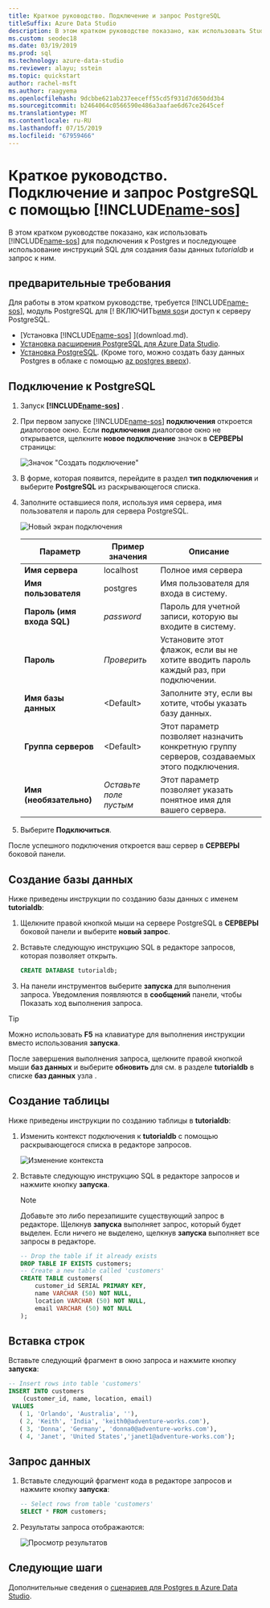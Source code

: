 ```yaml
---
title: Краткое руководство. Подключение и запрос PostgreSQL
titleSuffix: Azure Data Studio
description: В этом кратком руководстве показано, как использовать Studio данных Azure для подключения к PostgreSQL и выполнения запроса
ms.custom: seodec18
ms.date: 03/19/2019
ms.prod: sql
ms.technology: azure-data-studio
ms.reviewer: alayu; sstein
ms.topic: quickstart
author: rachel-msft
ms.author: raagyema
ms.openlocfilehash: 9dcbbe621ab237eeceff55cd5f931d7d650dd3b4
ms.sourcegitcommit: b2464064c0566590e486a3aafae6d67ce2645cef
ms.translationtype: MT
ms.contentlocale: ru-RU
ms.lasthandoff: 07/15/2019
ms.locfileid: "67959466"
---
```

# <a name="quickstart-connect-and-query-postgresql-using-includename-sosincludesname-sos-shortmd"></a>Краткое руководство. Подключение и запрос PostgreSQL с помощью [!INCLUDE[name-sos](../includes/name-sos-short.md)]
В этом кратком руководстве показано, как использовать [!INCLUDE[name-sos](../includes/name-sos-short.md)] для подключения к Postgres и последующее использование инструкций SQL для создания базы данных *tutorialdb* и запрос к ним.

## <a name="prerequisites"></a>предварительные требования

Для работы в этом кратком руководстве, требуется [!INCLUDE[name-sos](../includes/name-sos-short.md)], модуль PostgreSQL для [! ВКЛЮЧИТЬ[имя sos](../includes/name-sos-short.md)и доступ к серверу PostgreSQL.

- [Установка [!INCLUDE[name-sos](../includes/name-sos-short.md)] ](download.md).
- [Установка расширения PostgreSQL для Azure Data Studio](postgres-extension.md).
- [Установка PostgreSQL](https://www.postgresql.org/download/). (Кроме того, можно создать базу данных Postgres в облаке с помощью [az postgres вверх](https://docs.microsoft.com/azure/postgresql/quickstart-create-server-up-azure-cli)). 

## <a name="connect-to-postgresql"></a>Подключение к PostgreSQL

1. Запуск **[!INCLUDE[name-sos](../includes/name-sos-short.md)]** .

2. При первом запуске [!INCLUDE[name-sos](../includes/name-sos-short.md)] **подключения** откроется диалоговое окно. Если **подключения** диалоговое окно не открывается, щелкните **новое подключение** значок в **СЕРВЕРЫ** страницы:

   ![Значок "Создать подключение"](media/quickstart-postgresql/new-connection-icon.png)

3. В форме, которая появится, перейдите в раздел **тип подключения** и выберите **PostgreSQL** из раскрывающегося списка.


4. Заполните оставшиеся поля, используя имя сервера, имя пользователя и пароль для сервера PostgreSQL. 

   ![Новый экран подключения](media/quickstart-postgresql/new-connection-screen.png)  

   | Параметр       | Пример значения | Описание |
   | ------------ | ------------------ | ------------------------------------------------- | 
   | **Имя сервера** | localhost | Полное имя сервера |
   | **Имя пользователя** | postgres | Имя пользователя для входа в систему. |
   | **Пароль (имя входа SQL)** | *password* | Пароль для учетной записи, которую вы входите в систему. |
   | **Пароль** | *Проверить* | Установите этот флажок, если вы не хотите вводить пароль каждый раз, при подключении. |
   | **Имя базы данных** | \<Default\> | Заполните эту, если вы хотите, чтобы указать базу данных. |
   | **Группа серверов** | \<Default\> | Этот параметр позволяет назначить конкретную группу серверов, создаваемых этого подключения. | 
   | **Имя (необязательно)** | *Оставьте поле пустым* | Этот параметр позволяет указать понятное имя для вашего сервера. | 

5. Выберите **Подключиться**. 

После успешного подключения откроется ваш сервер в **СЕРВЕРЫ** боковой панели.


## <a name="create-a-database"></a>Создание базы данных

Ниже приведены инструкции по созданию базы данных с именем **tutorialdb**:

1. Щелкните правой кнопкой мыши на сервере PostgreSQL в **СЕРВЕРЫ** боковой панели и выберите **новый запрос**.

2. Вставьте следующую инструкцию SQL в редакторе запросов, которая позволяет открыть.

   ```sql
   CREATE DATABASE tutorialdb;
   ```

3. На панели инструментов выберите **запуска** для выполнения запроса. Уведомления появляются в **сообщений** панели, чтобы Показать ход выполнения запроса.

>[!TIP]
> Можно использовать **F5** на клавиатуре для выполнения инструкции вместо использования **запуска**.

После завершения выполнения запроса, щелкните правой кнопкой мыши **баз данных** и выберите **обновить** для см. в разделе **tutorialdb** в списке **баз данных** узла .


## <a name="create-a-table"></a>Создание таблицы

 Ниже приведены инструкции по созданию таблицы в **tutorialdb**:

1. Изменить контекст подключения к **tutorialdb** с помощью раскрывающегося списка в редакторе запросов. 

   ![Изменение контекста](media/quickstart-postgresql/change-context.png)

2. Вставьте следующую инструкцию SQL в редакторе запросов и нажмите кнопку **запуска**. 

   > [!NOTE]
   > Добавьте это либо перезапишите существующий запрос в редакторе. Щелкнув **запуска** выполняет запрос, который будет выделен. Если ничего не выделено, щелкнув **запуска** выполняет все запросы в редакторе.

   ```sql
   -- Drop the table if it already exists
   DROP TABLE IF EXISTS customers;
   -- Create a new table called 'customers'
   CREATE TABLE customers(
       customer_id SERIAL PRIMARY KEY,
       name VARCHAR (50) NOT NULL,
       location VARCHAR (50) NOT NULL,
       email VARCHAR (50) NOT NULL
   );
   ```

## <a name="insert-rows"></a>Вставка строк

Вставьте следующий фрагмент в окно запроса и нажмите кнопку **запуска**:

   ```sql
   -- Insert rows into table 'customers'
   INSERT INTO customers
       (customer_id, name, location, email)
    VALUES
      ( 1, 'Orlando', 'Australia', ''),
      ( 2, 'Keith', 'India', 'keith0@adventure-works.com'),
      ( 3, 'Donna', 'Germany', 'donna0@adventure-works.com'),
      ( 4, 'Janet', 'United States','janet1@adventure-works.com');
   ```

## <a name="query-the-data"></a>Запрос данных

1. Вставьте следующий фрагмент кода в редакторе запросов и нажмите кнопку **запуска**:
   
   ```sql
   -- Select rows from table 'customers'
   SELECT * FROM customers; 
   ```

2. Результаты запроса отображаются:

   ![Просмотр результатов](media/quickstart-postgresql/view-results.png)

## <a name="next-steps"></a>Следующие шаги

Дополнительные сведения о [сценариев для Postgres в Azure Data Studio](postgres-extension.md). 